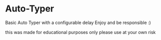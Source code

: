 # Auto-Typer
Basic Auto Typer with a configurable delay 
Enjoy and be responsible :)

this was made for educational purposes only please use at your own risk 
